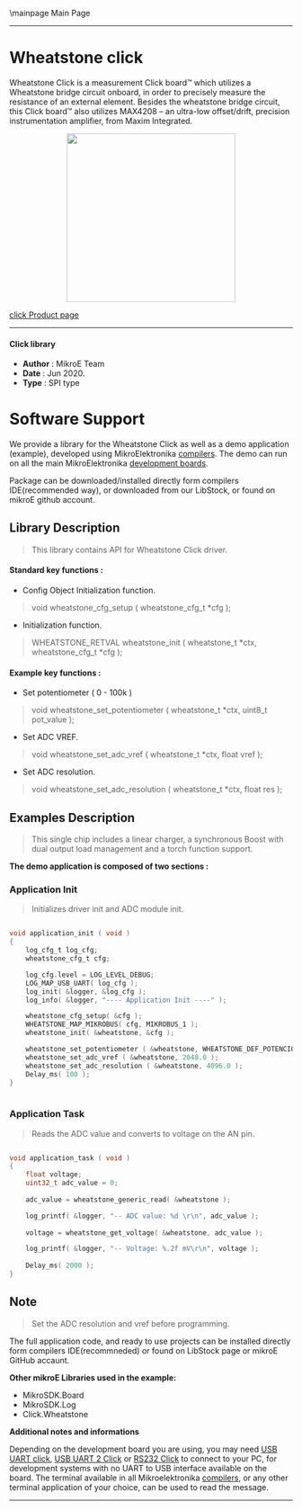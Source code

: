 \mainpage Main Page
 
---
# Wheatstone click

Wheatstone Click is a measurement Click board™ which utilizes a Wheatstone bridge circuit onboard, in order to precisely measure the resistance of an external element. Besides the wheatstone bridge circuit, this Click board™ also utilizes MAX4208 – an ultra-low offset/drift, precision instrumentation amplifier, from Maxim Integrated.

<p align="center">
  <img src="https://download.mikroe.com/images/click_for_ide/wheatstone_click.png" height=300px>
</p>

[click Product page](<https://www.mikroe.com/wheatstone-click>)

---


#### Click library 

- **Author**        : MikroE Team
- **Date**          : Jun 2020.
- **Type**          : SPI type


# Software Support

We provide a library for the Wheatstone Click 
as well as a demo application (example), developed using MikroElektronika 
[compilers](http://shop.mikroe.com/compilers). 
The demo can run on all the main MikroElektronika [development boards](http://shop.mikroe.com/development-boards).

Package can be downloaded/installed directly form compilers IDE(recommended way), or downloaded from our LibStock, or found on mikroE github account. 

## Library Description

> This library contains API for Wheatstone Click driver.

#### Standard key functions :

- Config Object Initialization function.
> void wheatstone_cfg_setup ( wheatstone_cfg_t *cfg ); 
 
- Initialization function.
> WHEATSTONE_RETVAL wheatstone_init ( wheatstone_t *ctx, wheatstone_cfg_t *cfg );

#### Example key functions :

- Set potentiometer ( 0 - 100k )
> void wheatstone_set_potentiometer ( wheatstone_t *ctx, uint8_t pot_value );
 
- Set ADC VREF.
> void wheatstone_set_adc_vref ( wheatstone_t *ctx, float vref );

- Set ADC resolution.
> void wheatstone_set_adc_resolution ( wheatstone_t *ctx, float res );


## Examples Description

> This single chip includes a linear charger, a synchronous Boost with dual output load management and a torch function support.

**The demo application is composed of two sections :**

### Application Init 

> Initializes driver init and ADC module init.

```c

void application_init ( void )
{
    log_cfg_t log_cfg;
    wheatstone_cfg_t cfg;

    log_cfg.level = LOG_LEVEL_DEBUG;
    LOG_MAP_USB_UART( log_cfg );
    log_init( &logger, &log_cfg );
    log_info( &logger, "---- Application Init ----" );

    wheatstone_cfg_setup( &cfg );
    WHEATSTONE_MAP_MIKROBUS( cfg, MIKROBUS_1 );
    wheatstone_init( &wheatstone, &cfg );

    wheatstone_set_potentiometer ( &wheatstone, WHEATSTONE_DEF_POTENCIOMETER );
    wheatstone_set_adc_vref ( &wheatstone, 2048.0 );
    wheatstone_set_adc_resolution ( &wheatstone, 4096.0 );
    Delay_ms( 100 );
}
  
```

### Application Task

> Reads the ADC value and converts to voltage on the AN pin.

```c

void application_task ( void )
{
    float voltage;
    uint32_t adc_value = 0;
    
    adc_value = wheatstone_generic_read( &wheatstone );

    log_printf( &logger, "-- ADC value: %d \r\n", adc_value );
    
    voltage = wheatstone_get_voltage( &wheatstone, adc_value );

    log_printf( &logger, "-- Voltage: %.2f mV\r\n", voltage );
    
    Delay_ms( 2000 );
}  

```

## Note

> Set the ADC resolution and vref before programming.

The full application code, and ready to use projects can be  installed directly form compilers IDE(recommneded) or found on LibStock page or mikroE GitHub accaunt.

**Other mikroE Libraries used in the example:** 

- MikroSDK.Board
- MikroSDK.Log
- Click.Wheatstone

**Additional notes and informations**

Depending on the development board you are using, you may need 
[USB UART click](http://shop.mikroe.com/usb-uart-click), 
[USB UART 2 Click](http://shop.mikroe.com/usb-uart-2-click) or 
[RS232 Click](http://shop.mikroe.com/rs232-click) to connect to your PC, for 
development systems with no UART to USB interface available on the board. The 
terminal available in all Mikroelektronika 
[compilers](http://shop.mikroe.com/compilers), or any other terminal application 
of your choice, can be used to read the message.



---
